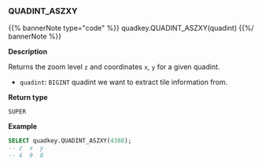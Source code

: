 ### QUADINT_ASZXY

{{% bannerNote type="code" %}}
quadkey.QUADINT_ASZXY(quadint)
{{%/ bannerNote %}}

**Description**

Returns the zoom level `z` and coordinates `x`, `y` for a given quadint.

* `quadint`: `BIGINT` quadint we want to extract tile information from.

**Return type**

`SUPER`

**Example**

```sql
SELECT quadkey.QUADINT_ASZXY(4388);
-- z  x  y
-- 4  9  8
```